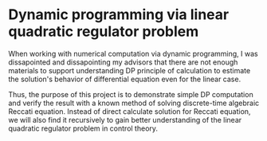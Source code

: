 # Dynamic programming via linear quadratic regulator problem
When working with numerical computation via dynamic programming, I was dissapointed and dissapointing my advisors that there are not enough materials to support understanding DP principle of calculation to estimate the solution's behavior of differential equation even for the linear case.

Thus, the purpose of this project is to demonstrate simple DP computation and verify the result with a known method of solving discrete-time algebraic Reccati equation. Instead of direct calculate solution for Reccati equation, we will also find it recursively to gain better understanding of the linear quadratic regulator problem in control theory.

